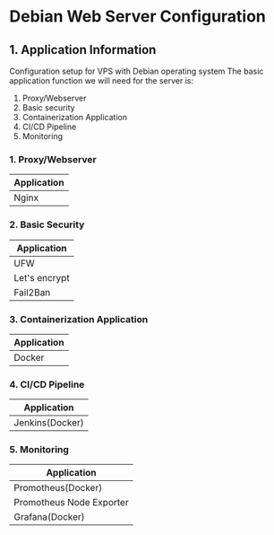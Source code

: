 # Debian Web Server Configuration
## 1. Application Information
Configuration setup for VPS with Debian operating system
The basic application function we will need for the server is:
1. Proxy/Webserver
2. Basic security
3. Containerization Application
4. CI/CD Pipeline
5. Monitoring

### 1. Proxy/Webserver
| Application   |
| ------------- |
| Nginx         |

### 2. Basic Security
| Application   |
| ------------- |
| UFW           |
| Let's encrypt |
| Fail2Ban      |

### 3. Containerization Application
| Application   |
| ------------- |
| Docker        |

### 4. CI/CD Pipeline
| Application      |
| ---------------- |
| Jenkins(Docker)  |

### 5. Monitoring
| Application               |
| ------------------------- |
| Promotheus(Docker)        |
| Promotheus Node Exporter  |
| Grafana(Docker)           |